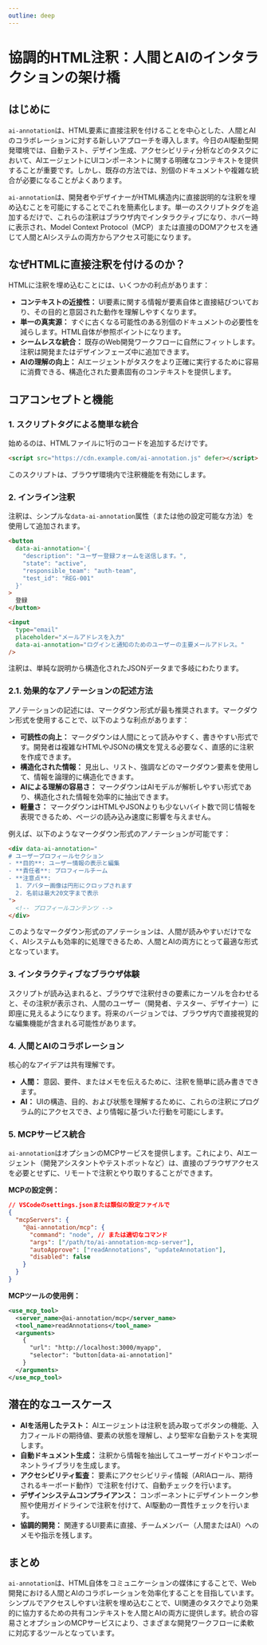 ```yaml
---
outline: deep
---
```


# 協調的HTML注釈：人間とAIのインタラクションの架け橋

## はじめに

`ai-annotation`は、HTML要素に直接注釈を付けることを中心とした、人間とAIのコラボレーションに対する新しいアプローチを導入します。今日のAI駆動型開発環境では、自動テスト、デザイン生成、アクセシビリティ分析などのタスクにおいて、AIエージェントにUIコンポーネントに関する明確なコンテキストを提供することが重要です。しかし、既存の方法では、別個のドキュメントや複雑な統合が必要になることがよくあります。

`ai-annotation`は、開発者やデザイナーがHTML構造内に直接説明的な注釈を埋め込むことを可能にすることでこれを簡素化します。単一のスクリプトタグを追加するだけで、これらの注釈はブラウザ内でインタラクティブになり、ホバー時に表示され、Model Context Protocol（MCP）または直接のDOMアクセスを通じて人間とAIシステムの両方からアクセス可能になります。

## なぜHTMLに直接注釈を付けるのか？

HTMLに注釈を埋め込むことには、いくつかの利点があります：

* **コンテキストの近接性：** UI要素に関する情報が要素自体と直接結びついており、その目的と意図された動作を理解しやすくなります。
* **単一の真実源：** すぐに古くなる可能性のある別個のドキュメントの必要性を減らします。HTML自体が参照ポイントになります。
* **シームレスな統合：** 既存のWeb開発ワークフローに自然にフィットします。注釈は開発またはデザインフェーズ中に追加できます。
* **AIの理解の向上：** AIエージェントがタスクをより正確に実行するために容易に消費できる、構造化された要素固有のコンテキストを提供します。

## コアコンセプトと機能

### 1. スクリプトタグによる簡単な統合

始めるのは、HTMLファイルに1行のコードを追加するだけです。

```html
<script src="https://cdn.example.com/ai-annotation.js" defer></script>
```

このスクリプトは、ブラウザ環境内で注釈機能を有効にします。

### 2. インライン注釈

注釈は、シンプルな`data-ai-annotation`属性（または他の設定可能な方法）を使用して追加されます。

```html
<button
  data-ai-annotation='{
    "description": "ユーザー登録フォームを送信します。",
    "state": "active",
    "responsible_team": "auth-team",
    "test_id": "REG-001"
  }'
>
  登録
</button>

<input
  type="email"
  placeholder="メールアドレスを入力"
  data-ai-annotation="ログインと通知のためのユーザーの主要メールアドレス。"
/>
```

注釈は、単純な説明から構造化されたJSONデータまで多岐にわたります。

### 2.1. 効果的なアノテーションの記述方法

アノテーションの記述には、マークダウン形式が最も推奨されます。マークダウン形式を使用することで、以下のような利点があります：

* **可読性の向上：** マークダウンは人間にとって読みやすく、書きやすい形式です。開発者は複雑なHTMLやJSONの構文を覚える必要なく、直感的に注釈を作成できます。
* **構造化された情報：** 見出し、リスト、強調などのマークダウン要素を使用して、情報を論理的に構造化できます。
* **AIによる理解の容易さ：** マークダウンはAIモデルが解析しやすい形式であり、構造化された情報を効率的に抽出できます。
* **軽量さ：** マークダウンはHTMLやJSONよりも少ないバイト数で同じ情報を表現できるため、ページの読み込み速度に影響を与えません。

例えば、以下のようなマークダウン形式のアノテーションが可能です：

```html
<div data-ai-annotation="
# ユーザープロフィールセクション
- **目的**: ユーザー情報の表示と編集
- **責任者**: プロフィールチーム
- **注意点**:
  1. アバター画像は円形にクロップされます
  2. 名前は最大20文字まで表示
">
  <!-- プロフィールコンテンツ -->
</div>
```

このようなマークダウン形式のアノテーションは、人間が読みやすいだけでなく、AIシステムも効率的に処理できるため、人間とAIの両方にとって最適な形式となっています。

### 3. インタラクティブなブラウザ体験

スクリプトが読み込まれると、ブラウザで注釈付きの要素にカーソルを合わせると、その注釈が表示され、人間のユーザー（開発者、テスター、デザイナー）に即座に見えるようになります。将来のバージョンでは、ブラウザ内で直接視覚的な編集機能が含まれる可能性があります。

### 4. 人間とAIのコラボレーション

核心的なアイデアは共有理解です。
* **人間：** 意図、要件、またはメモを伝えるために、注釈を簡単に読み書きできます。
* **AI：** UIの構造、目的、および状態を理解するために、これらの注釈にプログラム的にアクセスでき、より情報に基づいた行動を可能にします。

### 5. MCPサービス統合

`ai-annotation`はオプションのMCPサービスを提供します。これにより、AIエージェント（開発アシスタントやテストボットなど）は、直接のブラウザアクセスを必要とせずに、リモートで注釈とやり取りすることができます。

**MCPの設定例：**

```json
// VSCodeのsettings.jsonまたは類似の設定ファイルで
{
  "mcpServers": {
    "@ai-annotation/mcp": {
      "command": "node", // または適切なコマンド
      "args": ["/path/to/ai-annotation-mcp-server"],
      "autoApprove": ["readAnnotations", "updateAnnotation"],
      "disabled": false
    }
  }
}
```

**MCPツールの使用例：**

```xml
<use_mcp_tool>
  <server_name>@ai-annotation/mcp</server_name>
  <tool_name>readAnnotations</tool_name>
  <arguments>
    {
      "url": "http://localhost:3000/myapp",
      "selector": "button[data-ai-annotation]"
    }
  </arguments>
</use_mcp_tool>
```

## 潜在的なユースケース

* **AIを活用したテスト：** AIエージェントは注釈を読み取ってボタンの機能、入力フィールドの期待値、要素の状態を理解し、より堅牢な自動テストを実現します。
* **自動ドキュメント生成：** 注釈から情報を抽出してユーザーガイドやコンポーネントライブラリを生成します。
* **アクセシビリティ監査：** 要素にアクセシビリティ情報（ARIAロール、期待されるキーボード動作）で注釈を付けて、自動チェックを行います。
* **デザインシステムコンプライアンス：** コンポーネントにデザイントークン参照や使用ガイドラインで注釈を付けて、AI駆動の一貫性チェックを行います。
* **協調的開発：** 関連するUI要素に直接、チームメンバー（人間またはAI）へのメモや指示を残します。

## まとめ

`ai-annotation`は、HTML自体をコミュニケーションの媒体にすることで、Web開発における人間とAIのコラボレーションを効率化することを目指しています。シンプルでアクセスしやすい注釈を埋め込むことで、UI関連のタスクでより効果的に協力するための共有コンテキストを人間とAIの両方に提供します。統合の容易さとオプションのMCPサービスにより、さまざまな開発ワークフローに柔軟に対応するツールとなっています。